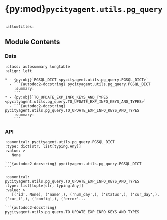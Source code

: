 # {py:mod}`pycityagent.utils.pg_query`

```{py:module} pycityagent.utils.pg_query
```

```{autodoc2-docstring} pycityagent.utils.pg_query
:allowtitles:
```

## Module Contents

### Data

````{list-table}
:class: autosummary longtable
:align: left

* - {py:obj}`PGSQL_DICT <pycityagent.utils.pg_query.PGSQL_DICT>`
  - ```{autodoc2-docstring} pycityagent.utils.pg_query.PGSQL_DICT
    :summary:
    ```
* - {py:obj}`TO_UPDATE_EXP_INFO_KEYS_AND_TYPES <pycityagent.utils.pg_query.TO_UPDATE_EXP_INFO_KEYS_AND_TYPES>`
  - ```{autodoc2-docstring} pycityagent.utils.pg_query.TO_UPDATE_EXP_INFO_KEYS_AND_TYPES
    :summary:
    ```
````

### API

````{py:data} PGSQL_DICT
:canonical: pycityagent.utils.pg_query.PGSQL_DICT
:type: dict[str, list[typing.Any]]
:value: >
   None

```{autodoc2-docstring} pycityagent.utils.pg_query.PGSQL_DICT
```

````

````{py:data} TO_UPDATE_EXP_INFO_KEYS_AND_TYPES
:canonical: pycityagent.utils.pg_query.TO_UPDATE_EXP_INFO_KEYS_AND_TYPES
:type: list[tuple[str, typing.Any]]
:value: >
   [('id', None), ('name',), ('num_day',), ('status',), ('cur_day',), ('cur_t',), ('config',), ('error'...

```{autodoc2-docstring} pycityagent.utils.pg_query.TO_UPDATE_EXP_INFO_KEYS_AND_TYPES
```

````
